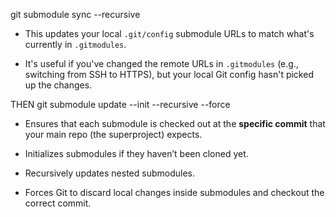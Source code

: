 git submodule sync --recursive
- This updates your local `.git/config` submodule URLs to match what's currently in `.gitmodules`.
    
- It's useful if you've changed the remote URLs in `.gitmodules` (e.g., switching from SSH to HTTPS), but your local Git config hasn't picked up the changes.



THEN
git submodule update --init --recursive --force
- Ensures that each submodule is checked out at the **specific commit** that your main repo (the superproject) expects.
    
- Initializes submodules if they haven’t been cloned yet.
    
- Recursively updates nested submodules.
    
- Forces Git to discard local changes inside submodules and checkout the correct commit.